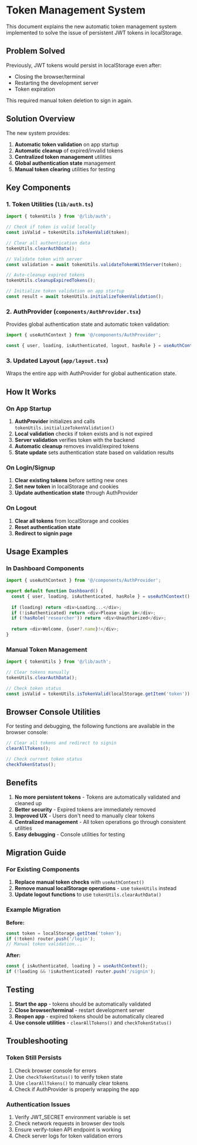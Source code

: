 # Token Management System

This document explains the new automatic token management system implemented to solve the issue of persistent JWT tokens in localStorage.

## Problem Solved

Previously, JWT tokens would persist in localStorage even after:
- Closing the browser/terminal
- Restarting the development server
- Token expiration

This required manual token deletion to sign in again.

## Solution Overview

The new system provides:

1. **Automatic token validation** on app startup
2. **Automatic cleanup** of expired/invalid tokens
3. **Centralized token management** utilities
4. **Global authentication state** management
5. **Manual token clearing** utilities for testing

## Key Components

### 1. Token Utilities (`lib/auth.ts`)

```typescript
import { tokenUtils } from '@/lib/auth';

// Check if token is valid locally
const isValid = tokenUtils.isTokenValid(token);

// Clear all authentication data
tokenUtils.clearAuthData();

// Validate token with server
const validation = await tokenUtils.validateTokenWithServer(token);

// Auto-cleanup expired tokens
tokenUtils.cleanupExpiredTokens();

// Initialize token validation on app startup
const result = await tokenUtils.initializeTokenValidation();
```

### 2. AuthProvider (`components/AuthProvider.tsx`)

Provides global authentication state and automatic token validation:

```typescript
import { useAuthContext } from '@/components/AuthProvider';

const { user, loading, isAuthenticated, logout, hasRole } = useAuthContext();
```

### 3. Updated Layout (`app/layout.tsx`)

Wraps the entire app with AuthProvider for global authentication state.

## How It Works

### On App Startup

1. **AuthProvider** initializes and calls `tokenUtils.initializeTokenValidation()`
2. **Local validation** checks if token exists and is not expired
3. **Server validation** verifies token with the backend
4. **Automatic cleanup** removes invalid/expired tokens
5. **State update** sets authentication state based on validation results

### On Login/Signup

1. **Clear existing tokens** before setting new ones
2. **Set new token** in localStorage and cookies
3. **Update authentication state** through AuthProvider

### On Logout

1. **Clear all tokens** from localStorage and cookies
2. **Reset authentication state**
3. **Redirect to signin page**

## Usage Examples

### In Dashboard Components

```typescript
import { useAuthContext } from '@/components/AuthProvider';

export default function Dashboard() {
  const { user, loading, isAuthenticated, hasRole } = useAuthContext();
  
  if (loading) return <div>Loading...</div>;
  if (!isAuthenticated) return <div>Please sign in</div>;
  if (!hasRole('researcher')) return <div>Unauthorized</div>;
  
  return <div>Welcome, {user?.name}!</div>;
}
```

### Manual Token Management

```typescript
import { tokenUtils } from '@/lib/auth';

// Clear tokens manually
tokenUtils.clearAuthData();

// Check token status
const isValid = tokenUtils.isTokenValid(localStorage.getItem('token'));
```

## Browser Console Utilities

For testing and debugging, the following functions are available in the browser console:

```javascript
// Clear all tokens and redirect to signin
clearAllTokens();

// Check current token status
checkTokenStatus();
```

## Benefits

1. **No more persistent tokens** - Tokens are automatically validated and cleaned up
2. **Better security** - Expired tokens are immediately removed
3. **Improved UX** - Users don't need to manually clear tokens
4. **Centralized management** - All token operations go through consistent utilities
5. **Easy debugging** - Console utilities for testing

## Migration Guide

### For Existing Components

1. **Replace manual token checks** with `useAuthContext()`
2. **Remove manual localStorage operations** - use `tokenUtils` instead
3. **Update logout functions** to use `tokenUtils.clearAuthData()`

### Example Migration

**Before:**
```typescript
const token = localStorage.getItem('token');
if (!token) router.push('/login');
// Manual token validation...
```

**After:**
```typescript
const { isAuthenticated, loading } = useAuthContext();
if (!loading && !isAuthenticated) router.push('/signin');
```

## Testing

1. **Start the app** - tokens should be automatically validated
2. **Close browser/terminal** - restart development server
3. **Reopen app** - expired tokens should be automatically cleared
4. **Use console utilities** - `clearAllTokens()` and `checkTokenStatus()`

## Troubleshooting

### Token Still Persists

1. Check browser console for errors
2. Use `checkTokenStatus()` to verify token state
3. Use `clearAllTokens()` to manually clear tokens
4. Check if AuthProvider is properly wrapping the app

### Authentication Issues

1. Verify JWT_SECRET environment variable is set
2. Check network requests in browser dev tools
3. Ensure verify-token API endpoint is working
4. Check server logs for token validation errors 